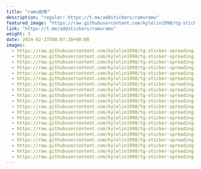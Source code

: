 ```yaml
---
title: "ramu自用"
description: "regular: https://t.me/addstickers/ramuramu"
featured_image: "https://raw.githubusercontent.com/kylelin1998/tg-sticker-spreading-worldwide-images/main/img/a5c9673e-8f82-4100-ab93-2ace774a6e20.jpg"
link: "https://t.me/addstickers/ramuramu"
weight: 3
date: 2024-02-23T08:07:28+08:00
images:
  - https://raw.githubusercontent.com/kylelin1998/tg-sticker-spreading-worldwide-images/main/img/a5c9673e-8f82-4100-ab93-2ace774a6e20.jpg
  - https://raw.githubusercontent.com/kylelin1998/tg-sticker-spreading-worldwide-images/main/img/0c974629-f681-459f-bba6-dff1df0c8b11.jpg
  - https://raw.githubusercontent.com/kylelin1998/tg-sticker-spreading-worldwide-images/main/img/86393fc6-f661-4639-bca0-60e2ba626670.jpg
  - https://raw.githubusercontent.com/kylelin1998/tg-sticker-spreading-worldwide-images/main/img/494f8a50-101c-4fc4-9a2c-83575bd8c5c7.jpg
  - https://raw.githubusercontent.com/kylelin1998/tg-sticker-spreading-worldwide-images/main/img/21b82e68-e083-440b-93b8-c3f54f538dc1.jpg
  - https://raw.githubusercontent.com/kylelin1998/tg-sticker-spreading-worldwide-images/main/img/9e1075c0-a00b-4140-be85-c288ba4da42b.jpg
  - https://raw.githubusercontent.com/kylelin1998/tg-sticker-spreading-worldwide-images/main/img/023f7778-aeac-41ae-9bbc-d4a5a6d19f70.jpg
  - https://raw.githubusercontent.com/kylelin1998/tg-sticker-spreading-worldwide-images/main/img/381c0c9c-aeef-4f4e-88b8-5b6d967ef521.jpg
  - https://raw.githubusercontent.com/kylelin1998/tg-sticker-spreading-worldwide-images/main/img/aaecbf65-83ed-4e80-9163-0ce91e147cad.jpg
  - https://raw.githubusercontent.com/kylelin1998/tg-sticker-spreading-worldwide-images/main/img/2c7361e4-586e-4742-a508-1d833490e668.jpg
  - https://raw.githubusercontent.com/kylelin1998/tg-sticker-spreading-worldwide-images/main/img/7ebc118f-fc46-4722-a34c-5339b1e45859.jpg
  - https://raw.githubusercontent.com/kylelin1998/tg-sticker-spreading-worldwide-images/main/img/a16f0341-849b-478b-8f0c-3ff247125990.jpg
  - https://raw.githubusercontent.com/kylelin1998/tg-sticker-spreading-worldwide-images/main/img/a1cdda18-bf57-4374-a446-02299e35a850.jpg
  - https://raw.githubusercontent.com/kylelin1998/tg-sticker-spreading-worldwide-images/main/img/c34ee761-00aa-49d0-86e0-c563c7918bba.jpg
  - https://raw.githubusercontent.com/kylelin1998/tg-sticker-spreading-worldwide-images/main/img/56c7743e-48e9-49ac-918f-93fe2775c429.jpg
  - https://raw.githubusercontent.com/kylelin1998/tg-sticker-spreading-worldwide-images/main/img/c10c9fca-109a-4fe6-92df-04374d100825.jpg
  - https://raw.githubusercontent.com/kylelin1998/tg-sticker-spreading-worldwide-images/main/img/1b5d4b24-063c-492e-b667-805af9d046c9.jpg
  - https://raw.githubusercontent.com/kylelin1998/tg-sticker-spreading-worldwide-images/main/img/ab721727-1aa0-4d37-9191-5f626942164c.jpg
  - https://raw.githubusercontent.com/kylelin1998/tg-sticker-spreading-worldwide-images/main/img/bf9ba1e4-479d-49ce-a52f-b5d551d26ce0.jpg
  - https://raw.githubusercontent.com/kylelin1998/tg-sticker-spreading-worldwide-images/main/img/7c05a408-a34a-4a85-ae64-6c6e80769aee.jpg
---
```

